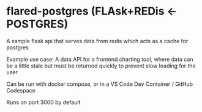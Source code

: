 # flared-postgres (FLAsk+REDis <- POSTGRES)

A sample flask api that serves data from redis which acts as a cache for postgres

Example use case: A data API for a frontend charting tool, where data can be a little stale but must be returned quickly to prevent slow loading for the user

Can be run with docker compose, or in a VS Code Dev Container / GitHub Codespace

Runs on port 3000 by default
